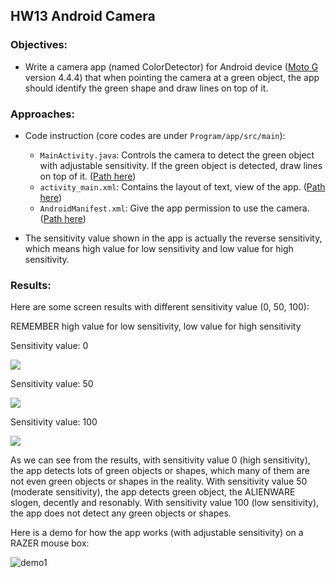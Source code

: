 ## HW13 Android Camera
### Objectives:
* Write a camera app (named ColorDetector) for Android device ([Moto G](https://www.amazon.com/gp/product/B00HPP3VW2/ref=s9_acsd_hps_bw_c_x_4_w) version 4.4.4) that when pointing the camera at a green object, the app should identify the green shape and draw lines on top of it.

### Approaches:
* Code instruction (core codes are under `Program/app/src/main`):
  - `MainActivity.java`: Controls the camera to detect the green object with adjustable sensitivity. If the green object is detected, draw lines on top of it. ([Path here](https://github.com/meng1994412/ChenyangMeng_ME433_2018/blob/master/HW13/Program/app/src/main/java/sunnystormborn/colordetector/MainActivity.java))
  - `activity_main.xml`: Contains the layout of text, view of the app. ([Path here](https://github.com/meng1994412/ChenyangMeng_ME433_2018/blob/master/HW13/Program/app/src/main/res/layout/activity_main.xml))
  - `AndroidManifest.xml`: Give the app permission to use the camera. ([Path here](https://github.com/meng1994412/ChenyangMeng_ME433_2018/blob/master/HW13/Program/app/src/main/AndroidManifest.xml))
  
* The sensitivity value shown in the app is actually the reverse sensitivity, which means high value for low sensitivity and low value for high sensitivity.
  
### Results:

Here are some screen results with different sensitivity value (0, 50, 100):

REMEMBER high value for low sensitivity, low value for high sensitivity

Sensitivity value: 0

<img src="https://github.com/meng1994412/ChenyangMeng_ME433_2018/blob/master/HW13/Result/result2.png">

Sensitivity value: 50

<img src="https://github.com/meng1994412/ChenyangMeng_ME433_2018/blob/master/HW13/Result/result3.png">

Sensitivity value: 100

<img src="https://github.com/meng1994412/ChenyangMeng_ME433_2018/blob/master/HW13/Result/result1.png">

As we can see from the results, with sensitivity value 0 (high sensitivity), the app detects lots of green objects or shapes, which many of them are not even green objects or shapes in the reality. With sensitivity value 50 (moderate sensitivity), the app detects green object, the ALIENWARE slogen, decently and resonably. With sensitivity value 100 (low sensitivity), the app does not detect any green objects or shapes.

Here is a demo for how the app works (with adjustable sensitivity) on a RAZER mouse box:

![demo1](https://github.com/meng1994412/ChenyangMeng_ME433_2018/blob/master/HW13/Result/demo.gif)
